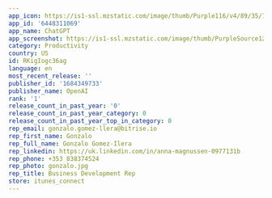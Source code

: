 ```yaml
---
app_icon: https://is1-ssl.mzstatic.com/image/thumb/Purple116/v4/89/35/78/89357897-64e5-cce0-9fff-b19084ce9f37/AppIcon-1x_U007emarketing-0-7-0-85-220-0.png/1024x1024bb.png
app_id: '6448311069'
app_name: ChatGPT
app_screenshot: https://is1-ssl.mzstatic.com/image/thumb/PurpleSource126/v4/a7/37/9d/a7379dd1-1cb0-0006-db9c-15fe715fe31c/8228bd3f-77cf-4463-bf7f-b7ca15c82c4e_6.5__1242x2688_1.png/1242x2688bb.png
category: Productivity
country: US
id: RKigIogc36ag
language: en
most_recent_release: ''
publisher_id: '1684349733'
publisher_name: OpenAI
rank: '1'
release_count_in_past_year: '0'
release_count_in_past_year_category: 0
release_count_in_past_year_top_in_category: 0
rep_email: gonzalo.gomez-llera@bitrise.io
rep_first_name: Gonzalo
rep_full_name: Gonzalo Gomez-Ilera
rep_linkedin: https://uk.linkedin.com/in/anna-magnussen-0977131b
rep_phone: +353 838374524
rep_photo: gonzalo.jpg
rep_title: Business Development Rep
store: itunes_connect
---
```

